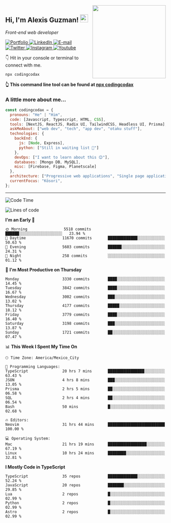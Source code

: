 <img align='right' src="https://media.giphy.com/media/M9gbBd9nbDrOTu1Mqx/giphy.gif" width="230">
<h2>Hi, I'm Alexis Guzman! <img src="https://media.giphy.com/media/hvRJCLFzcasrR4ia7z/giphy.gif" width="25px"></h2>
<p><em>Front-end web developer</em></p>

<p>
  <a href='https://www.codingcodax.dev' target='_blank'>
    <img alt='Portfolio' src='https://img.shields.io/badge/Portfolio-black?logo=vercel&style=flat-square'>
  </a>
  <a href='https://linkedin.com/in/codingcodax' target='_blank'>
    <img alt='LinkedIn' src='https://img.shields.io/badge/LinkedIn-black?logo=LinkedIn&style=flat-square'>
  </a>
  <a href='mailto:hello@codingcodax.com' target='_blank'>
    <img alt='E-mail' src='https://img.shields.io/badge/Email-black?logo=Gmail&style=flat-square'>
  </a>
  <a href='https://twitter.com/codingcodax' target='_blank'>
    <img alt='Twitter' src='https://img.shields.io/badge/Twitter-black?logo=Twitter&style=flat-square'>
  </a>
  <a href='https://www.instagram.com/codingcodax' target='_blank'>
    <img alt='Instagram' src='https://img.shields.io/badge/Instagram-black?logo=Instagram&style=flat-square'>
  </a>
  <a href='https://www.youtube.com/@codingcodax' target='_blank'>
    <img alt='Youtube' src='https://img.shields.io/badge/YouTube-black?logo=Youtube&style=flat-square'>
  </a>
</p>

👇 Hit in your console or terminal to connect with me.

```bash
npx codingcodax
```
**👆 This command line tool can be found at [npx codingcodax](https://github.com/codingcodax/npx-codingcodax)**

<h3>A little more about me...</h3>

```javascript
const codingcodax = {
  pronouns: "He" | "Him",
  code: [Javascript, Typescript, HTML, CSS],
  tools: [NextJS, ReactJS, Radix UI, TailwindCSS, Headless UI, Prisma],
  askMeAbout: ["web dev", "tech", "app dev", "otaku stuff"],
  technologies: {
    backEnd: {
      js: [Node, Express],
      python: ["Still in waiting list 🥲"]
    },
    devOps: ["I want to learn about this 😊"],
    databases: [Mongo DB, MySQL],
    misc: [Firebase, Figma, Planetscale]
  },
  architecture: ["Progressive web applications", "Single page applications"],
  currentFocus: "Kōsori",
};
```

---

<!--START_SECTION:waka-->
![Code Time](http://img.shields.io/badge/Code%20Time-2%2C625%20hrs%2040%20mins-blue)

![Lines of code](https://img.shields.io/badge/From%20Hello%20World%20I%27ve%20Written-10.1%20million%20lines%20of%20code-blue)

**I'm an Early 🐤** 

```text
🌞 Morning                5518 commits        ██████░░░░░░░░░░░░░░░░░░░   23.94 % 
🌆 Daytime                11670 commits       █████████████░░░░░░░░░░░░   50.63 % 
🌃 Evening                5603 commits        ██████░░░░░░░░░░░░░░░░░░░   24.31 % 
🌙 Night                  258 commits         ░░░░░░░░░░░░░░░░░░░░░░░░░   01.12 % 
```
📅 **I'm Most Productive on Thursday** 

```text
Monday                   3330 commits        ████░░░░░░░░░░░░░░░░░░░░░   14.45 % 
Tuesday                  3842 commits        ████░░░░░░░░░░░░░░░░░░░░░   16.67 % 
Wednesday                3002 commits        ███░░░░░░░░░░░░░░░░░░░░░░   13.02 % 
Thursday                 4177 commits        █████░░░░░░░░░░░░░░░░░░░░   18.12 % 
Friday                   3779 commits        ████░░░░░░░░░░░░░░░░░░░░░   16.40 % 
Saturday                 3198 commits        ███░░░░░░░░░░░░░░░░░░░░░░   13.87 % 
Sunday                   1721 commits        ██░░░░░░░░░░░░░░░░░░░░░░░   07.47 % 
```


📊 **This Week I Spent My Time On** 

```text
🕑︎ Time Zone: America/Mexico_City

💬 Programming Languages: 
TypeScript               20 hrs 7 mins       ████████████████░░░░░░░░░   63.43 % 
JSON                     4 hrs 8 mins        ███░░░░░░░░░░░░░░░░░░░░░░   13.05 % 
Prisma                   2 hrs 5 mins        ██░░░░░░░░░░░░░░░░░░░░░░░   06.58 % 
SQL                      2 hrs 4 mins        ██░░░░░░░░░░░░░░░░░░░░░░░   06.54 % 
Bash                     50 mins             █░░░░░░░░░░░░░░░░░░░░░░░░   02.68 % 

🔥 Editors: 
Neovim                   31 hrs 44 mins      █████████████████████████   100.00 % 

💻 Operating System: 
Mac                      21 hrs 19 mins      █████████████████░░░░░░░░   67.19 % 
Linux                    10 hrs 24 mins      ████████░░░░░░░░░░░░░░░░░   32.81 % 
```

**I Mostly Code in TypeScript** 

```text
TypeScript               35 repos            █████████████░░░░░░░░░░░░   52.24 % 
JavaScript               20 repos            ███████░░░░░░░░░░░░░░░░░░   29.85 % 
Lua                      2 repos             █░░░░░░░░░░░░░░░░░░░░░░░░   02.99 % 
Python                   2 repos             █░░░░░░░░░░░░░░░░░░░░░░░░   02.99 % 
Astro                    2 repos             █░░░░░░░░░░░░░░░░░░░░░░░░   02.99 % 
```




<!--END_SECTION:waka-->
